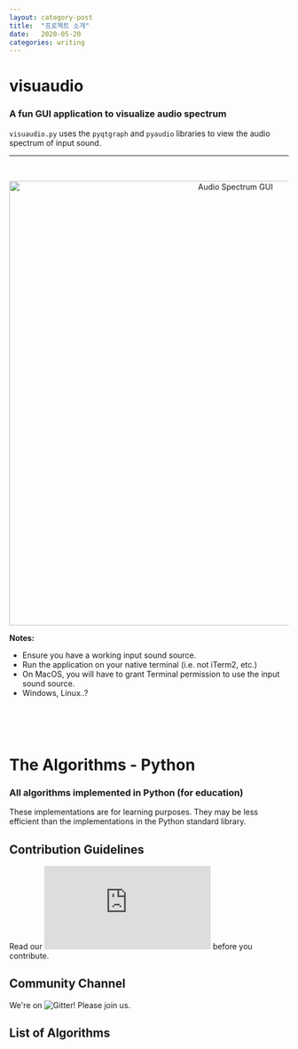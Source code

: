 ```yaml
---
layout: category-post
title:  "프로젝트 소개"
date:   2020-05-20
categories: writing
---
```

# visuaudio
### A fun GUI application to visualize audio spectrum

```visuaudio.py``` uses the ```pyqtgraph``` and ```pyaudio``` libraries to view the audio spectrum of input sound.
<hr>

<br>


<p align="center">
<img src=https://i.imgur.com/pIpCaUQ.png alt="Audio Spectrum GUI"width=800>
</p>
<b>Notes:</b>
<ul>
<li>Ensure you have a working input sound source.</li>
<li>Run the application on your native terminal (i.e. not iTerm2, etc.)</li>
<li>On MacOS, you will have to grant Terminal permission to use the input sound source.</li>
<li>Windows, Linux..?
</ul>

<br>
<br>
<br>

# The Algorithms - Python


### All algorithms implemented in Python (for education)

These implementations are for learning purposes. They may be less efficient than the implementations in the Python standard library.

## Contribution Guidelines

Read our ![Contribution Guidelines](https://github.com/BearHunter49/Python/blob/a29a2a3a0698e936d7275e2c02d3c0c6e478cb4c/CONTRIBUTING.md) before you contribute.

## Community Channel

We're on ![Gitter](https://gitter.im/TheAlgorithms)!  Please join us.

## List of Algorithms

